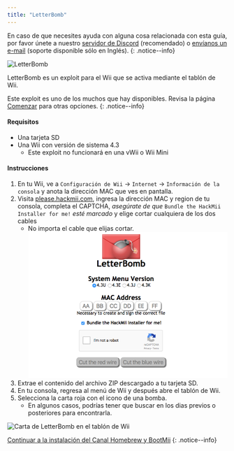 ```yaml
---
title: "LetterBomb"
---
```


En caso de que necesites ayuda con alguna cosa relacionada con esta guía, por favor únete a nuestro [servidor de Discord](https://discord.gg/b4Y7jfD) (recomendado) o [envíanos un e-mail](mailto:support@riiconnect24.net) (soporte disponible sólo en Inglés).
{: .notice--info}

![LetterBomb](/images/letterbomb.png)

LetterBomb es un exploit para el Wii que se activa mediante el tablón de Wii.

Este exploit es uno de los muchos que hay disponibles. Revisa la página [Comenzar](/get-started) para otras opciones.
{: .notice--info}

#### Requisitos
- Una tarjeta SD
- Una Wii con versión de sistema 4.3
   - Este exploit no funcionará en una vWii o Wii Mini

#### Instrucciones

1. En tu Wii, ve a `Configuración de Wii` -> `Internet` -> `Información de la consola` y anota la dirección MAC que ves en pantalla.
2. Visita [please.hackmii.com](https://please.hackmii.com), ingresa la dirección MAC y region de tu consola, completa el CAPTCHA, *asegúrate de que* `Bundle the HackMii Installer for me!` *esté marcado* y elige cortar cualquiera de los dos cables
   - No importa el cable que elijas cortar. ![Página de HackMii](/images/Wii/LetterBomb-PC.png)
3. Extrae el contenido del archivo ZIP descargado a tu tarjeta SD.
4. En tu consola, regresa al menú de Wii y después abre el tablón de Wii.
5. Selecciona la carta roja con el icono de una bomba.
   - En algunos casos, podrías tener que buscar en los dias previos o posteriores para encontrarla.

![Carta de LetterBomb en el tablón de Wii](/images/Wii/LetterBomb-Wii.png)

[Continuar a la instalación del Canal Homebrew y BootMii](hbc)
{: .notice--info}
